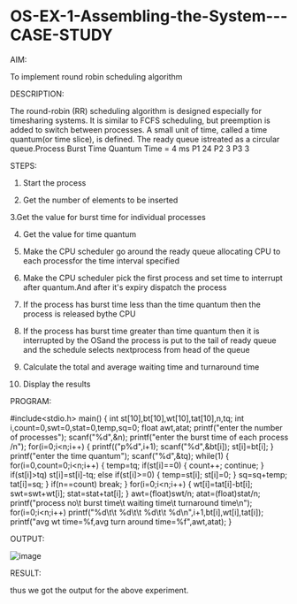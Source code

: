 # OS-EX-1-Assembling-the-System---CASE-STUDY

AIM:

To implement round robin scheduling algorithm

DESCRIPTION:

The round-robin (RR) scheduling algorithm is designed especially for timesharing systems. It is similar to FCFS scheduling, but preemption is added to switch between processes. A small unit of time, called a time quantum(or time slice), is defined. The ready queue istreated as a circular queue.Process Burst Time Quantum Time = 4 ms
P1  24
P2  3
P3  3

STEPS:

1. Start the process
 
2. Get the number of elements to be inserted
  
3.Get the value for burst time for individual processes
 
4. Get the value for time quantum
 
5. Make the CPU scheduler go around the ready queue allocating CPU to each processfor the time interval specified
 
6. Make the CPU scheduler pick the first process and set time to interrupt after quantum.And after it's expiry dispatch the process
 
7. If the process has burst time less than the time quantum then the process is released bythe CPU
 
8. If the process has burst time greater than time quantum then it is interrupted by the OSand the process is put to the tail of ready queue and the schedule selects nextprocess from head of the queue
 
9. Calculate the total and average waiting time and turnaround time
 
10. Display the results


PROGRAM:

#include<stdio.h>
main()
{
int st[10],bt[10],wt[10],tat[10],n,tq; int
i,count=0,swt=0,stat=0,temp,sq=0;
float awt,atat;
printf("enter the number of processes");
scanf("%d",&n);
printf("enter the burst time of each process /n");
for(i=0;i<n;i++)
{
printf(("p%d",i+1);
scanf("%d",&bt[i]);
st[i]=bt[i];
}
printf("enter the time quantum");
scanf("%d",&tq);
while(1)
{
for(i=0,count=0;i<n;i++)
{
temp=tq;
if(st[i]==0)
{
count++;
continue;
}
if(st[i]>tq)
st[i]=st[i]-tq;
else
if(st[i]>=0)
{
temp=st[i];
st[i]=0;
}
sq=sq+temp;
tat[i]=sq;
}
if(n==count)
break;
}
for(i=0;i<n;i++)
{
wt[i]=tat[i]-bt[i];
swt=swt+wt[i];
stat=stat+tat[i];
}
awt=(float)swt/n;
atat=(float)stat/n;
printf("process no\t burst time\t waiting time\t turnaround time\n");
for(i=0;i<n;i++)
printf("%d\t\t %d\t\t %d\t\t %d\n",i+1,bt[i],wt[i],tat[i]); printf("avg
wt time=%f,avg turn around time=%f",awt,atat);
}

OUTPUT:

![image](https://github.com/varsha-2005/OS-EX-1-Assembling-the-System---CASE-STUDY/assets/119288183/21ad8904-dc9b-433b-be00-583d627edbd9)


RESULT:

thus we got the output for the above experiment.
